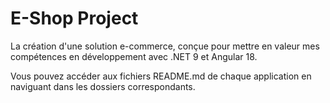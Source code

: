 # E-Shop Project
La création d'une solution e-commerce, conçue pour mettre en valeur mes compétences en développement avec .NET 9 et Angular 18.

Vous pouvez accéder aux fichiers README.md de chaque application en naviguant dans les dossiers correspondants.
